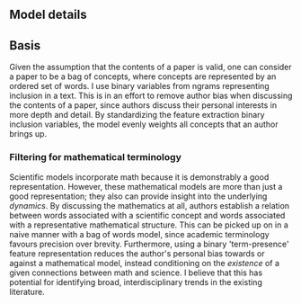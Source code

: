 ## Model details

## Basis
Given the assumption that the contents of a paper is valid, one can consider a paper to be a bag of concepts, where concepts are represented by an ordered set of words. I use binary variables from ngrams representing inclusion in a text. This is in an effort to remove author bias when discussing the contents of a paper, since authors discuss their personal interests in more depth and detail. By standardizing the feature extraction  binary inclusion variables, the model evenly weights all concepts that an author brings up.

### Filtering for mathematical terminology
Scientific models incorporate math because it is demonstrably a good representation. However, these mathematical models are more than just a good representation; they also can provide insight into the underlying *dynamics*. By discussing the mathematics at all, authors establish a relation between words associated with a scientific concept and words associated with a representative mathematical structure. This can be picked up on in a naive manner with a bag of words model, since academic terminology favours precision over brevity. Furthermore, using a binary 'term-presence' feature representation reduces the author's personal bias towards or against a mathematical model, instead conditioning on the *existence* of a given connections between math and science. I believe that this has potential for identifying broad, interdisciplinary trends in the existing literature.
